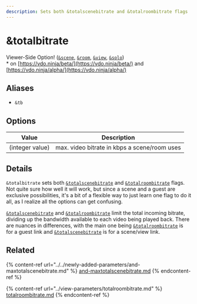 ```yaml
---
description: Sets both &totalscenebitrate and &totalroombitrate flags
---
```


# \&totalbitrate

Viewer-Side Option! ([`&scene`](../view-parameters/scene.md), [`&room`](../../general-settings/room.md), [`&view`](../view-parameters/view.md), [`&solo`](and-solo.md))\
\* on [https://vdo.ninja/beta/](https://vdo.ninja/beta/) and [https://vdo.ninja/alpha/](https://vdo.ninja/alpha/)

## Aliases

* `&tb`

## Options

| Value           | Description                                  |
| --------------- | -------------------------------------------- |
| (integer value) | max. video bitrate in kbps a scene/room uses |

## Details

`&totalbitrate` sets both [`&totalscenebitrate`](../../newly-added-parameters/and-maxtotalscenebitrate.md) and [`&totalroombitrate`](../view-parameters/totalroombitrate.md) flags. Not quite sure how well it will work, but since a scene and a guest are exclusive possibilities, it's a bit of a flexible way to just learn one flag to do it all, as I realize all the options can get confusing.

[`&totalscenebitrate`](../../newly-added-parameters/and-maxtotalscenebitrate.md) and [`&totalroombitrate`](../view-parameters/totalroombitrate.md) limit the total incoming bitrate, dividing up the bandwidth available to each video being played back. There are nuances in differences, with the main one being [`&totalroombitrate`](../view-parameters/totalroombitrate.md) is for a guest link and [`&totalscenebitrate`](../../newly-added-parameters/and-maxtotalscenebitrate.md) is for a scene/view link.

## Related

{% content-ref url="../../newly-added-parameters/and-maxtotalscenebitrate.md" %}
[and-maxtotalscenebitrate.md](../../newly-added-parameters/and-maxtotalscenebitrate.md)
{% endcontent-ref %}

{% content-ref url="../view-parameters/totalroombitrate.md" %}
[totalroombitrate.md](../view-parameters/totalroombitrate.md)
{% endcontent-ref %}
